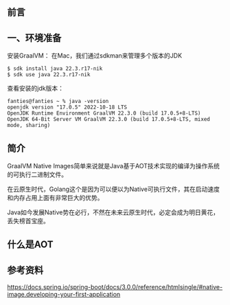 

## 前言

## 一、环境准备

安装GraalVM：
在Mac，我们通过sdkman来管理多个版本的JDK


```shell
$ sdk install java 22.3.r17-nik
$ sdk use java 22.3.r17-nik
```

查看安装的jdk版本：

```shell
fanties@fanties ~ % java -version
openjdk version "17.0.5" 2022-10-18 LTS
OpenJDK Runtime Environment GraalVM 22.3.0 (build 17.0.5+8-LTS)
OpenJDK 64-Bit Server VM GraalVM 22.3.0 (build 17.0.5+8-LTS, mixed mode, sharing)
```


## 简介

GraalVM Native Images简单来说就是Java基于AOT技术实现的编译为操作系统的可执行二进制文件。

在云原生时代，Golang这个是因为可以便以为Native可执行文件，其在启动速度和内存占用上面有非常巨大的优势。

Java如今发展Native势在必行，不然在未来云原生时代，必定会成为明日黄花，丢失榜首宝座。

## 什么是AOT



## 参考资料

https://docs.spring.io/spring-boot/docs/3.0.0/reference/htmlsingle/#native-image.developing-your-first-application